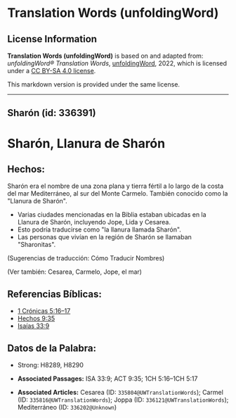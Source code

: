 # Translation Words (unfoldingWord)

## License Information

**Translation Words (unfoldingWord)** is based on and adapted from: _unfoldingWord® Translation Words_, [unfoldingWord](https://unfoldingword.org/utw), 2022, which is licensed under a [CC BY-SA 4.0 license](https://creativecommons.org/licenses/by-sa/4.0/legalcode.en).

This markdown version is provided under the same license.



--------------------------------

## Sharón (id: 336391)

Sharón, Llanura de Sharón
=========================

Hechos:
-------

Sharón era el nombre de una zona plana y tierra fértil a lo largo de la costa del mar Mediterráneo, al sur del Monte Carmelo. También conocido como la "Llanura de Sharón".

* Varias ciudades mencionadas en la Biblia estaban ubicadas en la Llanura de Sharón, incluyendo Jope, Lida y Cesarea.
* Esto podría traducirse como "la llanura llamada Sharón".
* Las personas que vivían en la región de Sharón se llamaban "Sharonitas".

(Sugerencias de traducción: Cómo Traducir Nombres)

(Ver también: Cesarea, Carmelo, Jope, el mar)

Referencias Bíblicas:
---------------------

* [1 Crónicas 5:16–17](https://ref.ly/1Chr5:16-1Chr5:17)
* [Hechos 9:35](https://ref.ly/Acts9:35)
* [Isaías 33:9](https://ref.ly/Isa33:9)

Datos de la Palabra:
--------------------

* Strong: H8289, H8290

* **Associated Passages:** ISA 33:9; ACT 9:35; 1CH 5:16–1CH 5:17
* **Associated Articles:** Cesarea (ID: `335804@UWTranslationWords`); Carmel (ID: `335816@UWTranslationWords`); Joppa (ID: `336121@UWTranslationWords`); Mediterráneo (ID: `336202@Unknown`)

